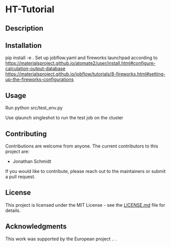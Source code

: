 # HT-Tutorial

## Description

## Installation
pip install -e .
Set up 
jobflow.yaml and fireworks launchpad according to  https://materialsproject.github.io/atomate2/user/install.html#configure-calculation-output-database
https://materialsproject.github.io/jobflow/tutorials/8-fireworks.html#setting-up-the-fireworks-configurations

## Usage
Run python src/test_env.py

Use qlaunch singleshot to run the test job on the cluster

## Contributing
Contributions are welcome from anyone. The current contributors to this project are:
- Jonathan Schmidt


If you would like to contribute, please reach out to the maintainers or submit a pull request.

## License
This project is licensed under the MIT License - see the [LICENSE.md](LICENSE.md) file for details.


## Acknowledgments
This work was supported by the European project .. . 
